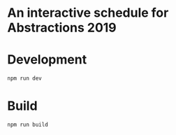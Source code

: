 # An interactive schedule for Abstractions 2019

# Development

```
npm run dev
```


# Build

```
npm run build
```
